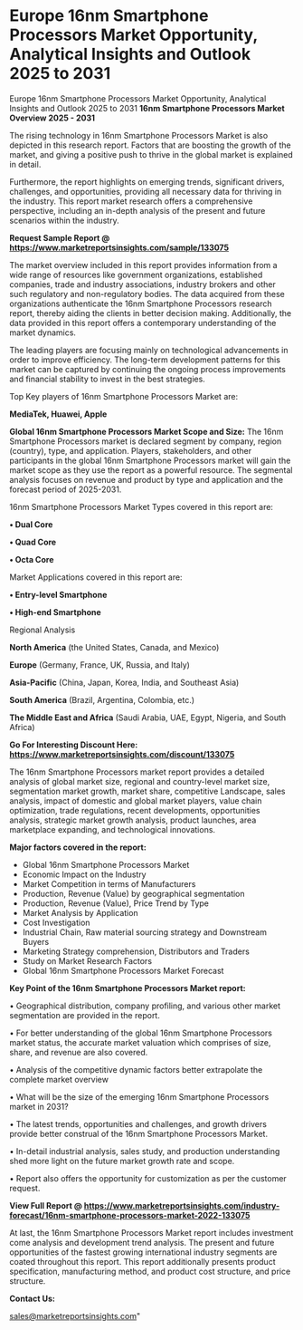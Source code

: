 # Europe 16nm Smartphone Processors Market Opportunity, Analytical Insights and Outlook 2025 to 2031
Europe 16nm Smartphone Processors Market Opportunity, Analytical Insights and Outlook 2025 to 2031
<Strong> 16nm Smartphone Processors Market Overview 2025 - 2031</strong>

The rising technology in 16nm Smartphone Processors Market is also depicted in this research report. Factors that are boosting the growth of the market, and giving a positive push to thrive in the global market is explained in detail.

Furthermore, the report highlights on emerging trends, significant drivers, challenges, and opportunities, providing all necessary data for thriving in the industry. This report market research offers a comprehensive perspective, including an in-depth analysis of the present and future scenarios within the industry.

<strong>Request Sample Report @ <a href=https://www.marketreportsinsights.com/sample/133075>https://www.marketreportsinsights.com/sample/133075</a></strong>

The market overview included in this report provides information from a wide range of resources like government organizations, established companies, trade and industry associations, industry brokers and other such regulatory and non-regulatory bodies. The data acquired from these organizations authenticate the 16nm Smartphone Processors research report, thereby aiding the clients in better decision making. Additionally, the data provided in this report offers a contemporary understanding of the market dynamics.

The leading players are focusing mainly on technological advancements in order to improve efficiency. The long-term development patterns for this market can be captured by continuing the ongoing process improvements and financial stability to invest in the best strategies.

Top Key players of 16nm Smartphone Processors Market are:

<strong>MediaTek, Huawei, Apple</strong>

<strong><b>Global 16nm Smartphone Processors Market Scope and Size:</b></strong>
The 16nm Smartphone Processors market is declared segment by company, region (country), type, and application. Players, stakeholders, and other participants in the global 16nm Smartphone Processors market will gain the market scope as they use the report as a powerful resource. The segmental analysis focuses on revenue and product by type and application and the forecast period of 2025-2031.

16nm Smartphone Processors Market Types covered in this report are:

<strong>• Dual Core

• Quad Core

• Octa Core</strong>

Market Applications covered in this report are:

<strong>• Entry-level Smartphone

• High-end Smartphone</strong> 

Regional Analysis

<strong>North America</strong> (the United States, Canada, and Mexico)

<strong>Europe</strong> (Germany, France, UK, Russia, and Italy)

<strong>Asia-Pacific</strong> (China, Japan, Korea, India, and Southeast Asia)

<strong>South America</strong> (Brazil, Argentina, Colombia, etc.)

<strong>The Middle East and Africa</strong> (Saudi Arabia, UAE, Egypt, Nigeria, and South Africa)

<strong>Go For Interesting Discount Here: <a href=https://www.marketreportsinsights.com/discount/133075>https://www.marketreportsinsights.com/discount/133075</a></strong>

The 16nm Smartphone Processors market report provides a detailed analysis of global market size, regional and country-level market size, segmentation market growth, market share, competitive Landscape, sales analysis, impact of domestic and global market players, value chain optimization, trade regulations, recent developments, opportunities analysis, strategic market growth analysis, product launches, area marketplace expanding, and technological innovations.

<strong><b>Major factors covered in the report:</b></strong>
<ul>
  <li>Global 16nm Smartphone Processors Market </li>
  <li>Economic Impact on the Industry</li>
  <li>Market Competition in terms of Manufacturers</li>
  <li>Production, Revenue (Value) by geographical segmentation</li>
  <li>Production, Revenue (Value), Price Trend by Type</li>
  <li>Market Analysis by Application</li>
  <li>Cost Investigation</li>
  <li>Industrial Chain, Raw material sourcing strategy and Downstream Buyers</li>
  <li>Marketing Strategy comprehension, Distributors and Traders</li>
  <li>Study on Market Research Factors</li>
  <li>Global 16nm Smartphone Processors Market Forecast</li>
</ul>

<strong><b>Key Point of the 16nm Smartphone Processors Market report:</b></strong>

• Geographical distribution, company profiling, and various other market segmentation are provided in the report.

• For better understanding of the global 16nm Smartphone Processors market status, the accurate market valuation which comprises of size, share, and revenue are also covered.

• Analysis of the competitive dynamic factors better extrapolate the complete market overview

• What will be the size of the emerging 16nm Smartphone Processors market in 2031?

• The latest trends, opportunities and challenges, and growth drivers provide better construal of the 16nm Smartphone Processors Market.

• In-detail industrial analysis, sales study, and production understanding shed more light on the future market growth rate and scope.

• Report also offers the opportunity for customization as per the customer request.

<strong><b>View Full Report @ <a href=https://www.marketreportsinsights.com/industry-forecast/16nm-smartphone-processors-market-2022-133075>https://www.marketreportsinsights.com/industry-forecast/16nm-smartphone-processors-market-2022-133075</a></b></strong>


At last, the 16nm Smartphone Processors Market report includes investment come analysis and development trend analysis. The present and future opportunities of the fastest growing international industry segments are coated throughout this report. This report additionally presents product specification, manufacturing method, and product cost structure, and price structure.

<strong>Contact Us:</strong>

sales@marketreportsinsights.com"
